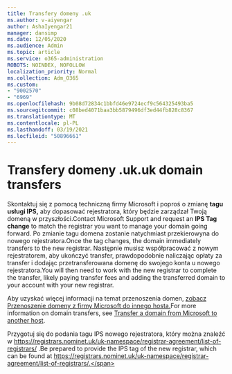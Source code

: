 ```yaml
---
title: Transfery domeny .uk
ms.author: v-aiyengar
author: AshaIyengar21
manager: dansimp
ms.date: 12/05/2020
ms.audience: Admin
ms.topic: article
ms.service: o365-administration
ROBOTS: NOINDEX, NOFOLLOW
localization_priority: Normal
ms.collection: Adm_O365
ms.custom:
- "9002570"
- "6969"
ms.openlocfilehash: 9b08d72834c1bbfd46e9724ecf9c564325493ba5
ms.sourcegitcommit: c08bed4071baa3bb5879496df3ed44fb828c8367
ms.translationtype: MT
ms.contentlocale: pl-PL
ms.lasthandoff: 03/19/2021
ms.locfileid: "50896661"
---
```

# <a name="uk-domain-transfers"></a><span data-ttu-id="bcc43-102">Transfery domeny .uk</span><span class="sxs-lookup"><span data-stu-id="bcc43-102">.uk domain transfers</span></span>

<span data-ttu-id="bcc43-103">Skontaktuj się z pomocą techniczną firmy Microsoft i poproś o zmianę **tagu usługi IPS,** aby dopasować rejestratora, który będzie zarządzał Twoją domeną w przyszłości.</span><span class="sxs-lookup"><span data-stu-id="bcc43-103">Contact Microsoft Support and request an **IPS Tag change** to match the registrar you want to manage your domain going forward.</span></span> <span data-ttu-id="bcc43-104">Po zmianie tagu domena zostanie natychmiast przekierowyna do nowego rejestratora.</span><span class="sxs-lookup"><span data-stu-id="bcc43-104">Once the tag changes, the domain immediately transfers to the new registrar.</span></span> <span data-ttu-id="bcc43-105">Następnie musisz współpracować z nowym rejestratorem, aby ukończyć transfer, prawdopodobnie naliczając opłaty za transfer i dodając przetransferowana domenę do swojego konta u nowego rejestratora.</span><span class="sxs-lookup"><span data-stu-id="bcc43-105">You will then need to work with the new registrar to complete the transfer, likely paying transfer fees and adding the transferred domain to your account with your new registrar.</span></span>

<span data-ttu-id="bcc43-106">Aby uzyskać więcej informacji na temat przenoszenia domen, [zobacz Przenoszenie domeny z firmy Microsoft do innego hosta.](https://docs.microsoft.com/microsoft-365/admin/get-help-with-domains/transfer-a-domain-from-microsoft-to-another-host?view=o365-worldwide)</span><span class="sxs-lookup"><span data-stu-id="bcc43-106">For more information on domain transfers, see [Transfer a domain from Microsoft to another host](https://docs.microsoft.com/microsoft-365/admin/get-help-with-domains/transfer-a-domain-from-microsoft-to-another-host?view=o365-worldwide).</span></span>

<span data-ttu-id="bcc43-107">Przygotuj się do podania tagu IPS nowego rejestratora, który można znaleźć w https://registrars.nominet.uk/uk-namespace/registrar-agreement/list-of-registrars/ .</span><span class="sxs-lookup"><span data-stu-id="bcc43-107">Be prepared to provide the IPS tag of the new registrar, which can be found at https://registrars.nominet.uk/uk-namespace/registrar-agreement/list-of-registrars/.</span></span>
